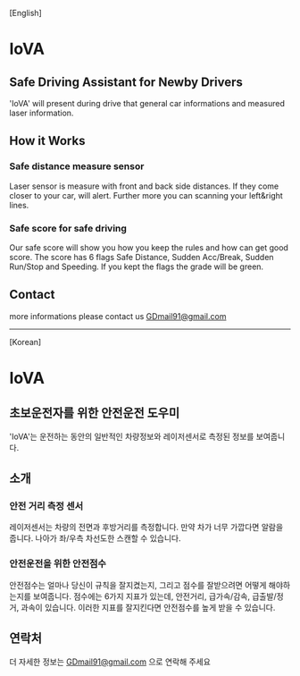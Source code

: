 [English]
# IoVA

## Safe Driving Assistant for Newby Drivers
'IoVA' will present during drive that general car informations and measured laser information.

## How it Works
### Safe distance measure sensor
Laser sensor is measure with front and back side distances. If they come closer to your car, will alert.
Further more you can scanning your left&right lines.

### Safe score for safe driving
Our safe score will show you how you keep the rules and how can get good score.
The score has 6 flags Safe Distance, Sudden Acc/Break, Sudden Run/Stop and Speeding.
If you kept the flags the grade will be green.

## Contact
more informations please contact us GDmail91@gmail.com


* * *
[Korean]
# IoVA

## 초보운전자를 위한 안전운전 도우미
'IoVA'는 운전하는 동안의 일반적인 차량정보와 레이저센서로 측정된 정보를 보여줍니다.

## 소개
### 안전 거리 측정 센서
레이저센서는 차량의 전면과 후방거리를 측정합니다. 만약 차가 너무 가깝다면 알람을 줍니다.
나아가 좌/우측 차선도한 스캔할 수 있습니다.

### 안전운전을 위한 안전점수
안전점수는 얼마나 당신이 규칙을 잘지켰는지, 그리고 점수를 잘받으려면 어떻게 해야하는지를 보여줍니다.
점수에는 6가지 지표가 있는데, 안전거리, 급가속/감속, 급출발/정거, 과속이 있습니다.
이러한 지표를 잘지킨다면 안전점수를 높게 받을 수 있습니다.

## 연락처
더 자세한 정보는 GDmail91@gmail.com 으로 연락해 주세요
